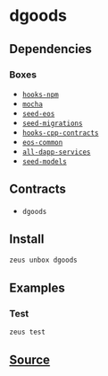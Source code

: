 
dgoods 
====================




## Dependencies
### Boxes
* [`hooks-npm`](hooks-npm.md)
* [`mocha`](mocha.md)
* [`seed-eos`](seed-eos.md)
* [`seed-migrations`](seed-migrations.md)
* [`hooks-cpp-contracts`](hooks-cpp-contracts.md)
* [`eos-common`](eos-common.md)
* [`all-dapp-services`](all-dapp-services.md)
* [`seed-models`](seed-models.md)


## Contracts
* `dgoods`
## Install
```bash
zeus unbox dgoods
```
## Examples
### Test 
```bash
zeus test
```










## [Source](https://github.com/liquidapps-io/zeus-sdk/tree/master/boxes/groups/game/dgoods)
